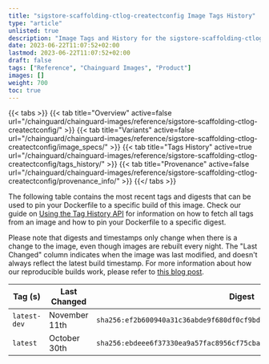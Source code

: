 ```yaml
---
title: "sigstore-scaffolding-ctlog-createctconfig Image Tags History"
type: "article"
unlisted: true
description: "Image Tags and History for the sigstore-scaffolding-ctlog-createctconfig Chainguard Image"
date: 2023-06-22T11:07:52+02:00
lastmod: 2023-06-22T11:07:52+02:00
draft: false
tags: ["Reference", "Chainguard Images", "Product"]
images: []
weight: 700
toc: true
---
```


{{< tabs >}}
{{< tab title="Overview" active=false url="/chainguard/chainguard-images/reference/sigstore-scaffolding-ctlog-createctconfig/" >}}
{{< tab title="Variants" active=false url="/chainguard/chainguard-images/reference/sigstore-scaffolding-ctlog-createctconfig/image_specs/" >}}
{{< tab title="Tags History" active=true url="/chainguard/chainguard-images/reference/sigstore-scaffolding-ctlog-createctconfig/tags_history/" >}}
{{< tab title="Provenance" active=false url="/chainguard/chainguard-images/reference/sigstore-scaffolding-ctlog-createctconfig/provenance_info/" >}}
{{</ tabs >}}

The following table contains the most recent tags and digests that can be used to pin your Dockerfile to a specific build of this image. Check our guide on [Using the Tag History API](/chainguard/chainguard-images/using-the-tag-history-api/) for information on how to fetch all tags from an image and how to pin your Dockerfile to a specific digest.

Please note that digests and timestamps only change when there is a change to the image, even though images are rebuilt every night. The "Last Changed" column indicates when the image was last modified, and doesn't always reflect the latest build timestamp. For more information about how our reproducible builds work, please refer to [this blog post](https://www.chainguard.dev/unchained/reproducing-chainguards-reproducible-image-builds).

| Tag (s)       | Last Changed  | Digest                                                                    |
|---------------|---------------|---------------------------------------------------------------------------|
|  `latest-dev` | November 11th | `sha256:ef2b600940a31c36abde9f680df0cf9bd599776ea8529e7bd82da1b8aa5f0cb9` |
|  `latest`     | October 30th  | `sha256:ebdeee6f37330ea9a57fac8956cf75cbad4848b3fb9dbf576bddc323075943f2` |


